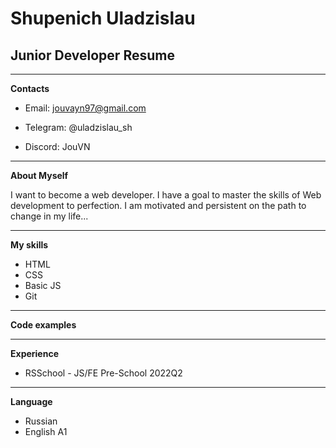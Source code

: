 # Shupenich Uladzislau

## Junior Developer Resume


---


**Contacts**

* Email: jouvayn97@gmail.com

* Telegram: @uladzislau_sh

* Discord: JouVN


---


**About Myself**


I want to become a web developer. I have a goal to master the skills of Web development to perfection. I am motivated and persistent on the path to change in my life...


---


**My skills**

* HTML
* CSS
* Basic JS
* Git

---

**Code examples**

---

**Experience**

* RSSchool - JS/FE Pre-School 2022Q2

---

**Language**

* Russian
* English A1